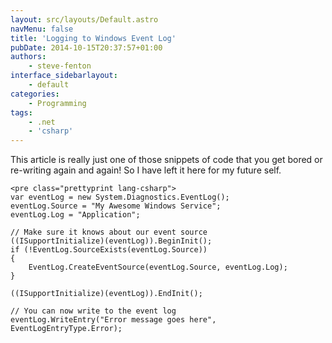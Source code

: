 ```yaml
---
layout: src/layouts/Default.astro
navMenu: false
title: 'Logging to Windows Event Log'
pubDate: 2014-10-15T20:37:57+01:00
authors:
    - steve-fenton
interface_sidebarlayout:
    - default
categories:
    - Programming
tags:
    - .net
    - 'csharp'
---
```


This article is really just one of those snippets of code that you get bored or re-writing again and again! So I have left it here for my future self.

```
<pre class="prettyprint lang-csharp">
var eventLog = new System.Diagnostics.EventLog();
eventLog.Source = "My Awesome Windows Service";
eventLog.Log = "Application";

// Make sure it knows about our event source
((ISupportInitialize)(eventLog)).BeginInit();
if (!EventLog.SourceExists(eventLog.Source))
{
    EventLog.CreateEventSource(eventLog.Source, eventLog.Log);
}

((ISupportInitialize)(eventLog)).EndInit();

// You can now write to the event log
eventLog.WriteEntry("Error message goes here", EventLogEntryType.Error);
```